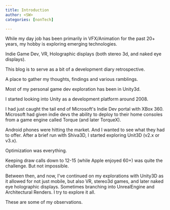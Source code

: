 ```yaml
---
title: Introduction
author: <SW>
categories: [nonTech]

---
```


While my day job has been primarily in VFX/Animation for the past 20+ years,
my hobby is exploring emerging technologies.

Indie Game Dev, VR, Holographic displays (both stereo 3d, and naked eye displays).

This blog is to serve as a bit of a development diary retrospective.

A place to gather my thoughts, findings and various ramblings.

Most of my personal game dev exploration has been in Unity3d.

I started looking into Unity as a development platform around 2008.

I had just caught the tail end of Microsoft's Indie Dev portal with XBox 360.
Microsoft had given indie devs the ability to deploy to their home consoles from a game engine called Torque (and later TorqueX).

Android phones were hitting the market.  And I wanted to see what they had to offer.
After a brief run with Shiva3D, I started exploring Unit3D (v2.x or v3.x).

Optimization was everything.

Keeping draw calls down to 12-15 (while Apple enjoyed 60+) was quite the challenge. But not impossible.

Between then, and now, I've continued on my explorations with Unity3D as it allowed for not just mobile, but also VR, stereo3d games, and later naked eye holographic displays.
Sometimes branching into UnrealEngine and Architectural Renders.  I try to explore it all.

These are some of my observations.

